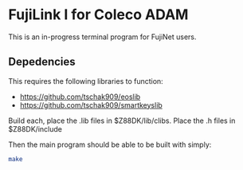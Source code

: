 # FujiLink I for Coleco ADAM

This is an in-progress terminal program for FujiNet users.

## Depedencies

This requires the following libraries to function:

* https://github.com/tschak909/eoslib
* https://github.com/tschak909/smartkeyslib

Build each, place the .lib files in $Z88DK/lib/clibs.
Place the .h files in $Z88DK/include

Then the main program should be able to be built with simply:

``` sh
make
```

